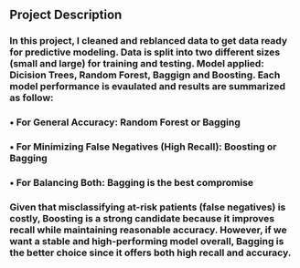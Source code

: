 ## Project Description
### In this project, I cleaned and reblanced data to get data ready for predictive modeling. Data is split into two different sizes (small and large) for training and testing. Model applied: Dicision Trees, Random Forest, Baggign and Boosting. Each model performance is evaulated and results are summarized as follow:
### •	For General Accuracy: Random Forest or Bagging
### •	For Minimizing False Negatives (High Recall): Boosting or Bagging
### •	For Balancing Both: Bagging is the best compromise
### Given that misclassifying at-risk patients (false negatives) is costly, Boosting is a strong candidate because it improves recall while maintaining reasonable accuracy. However, if we want a stable and high-performing model overall, Bagging is the better choice since it offers both high recall and accuracy.
